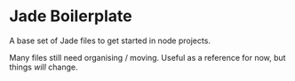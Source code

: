 # Jade Boilerplate

A base set of Jade files to get started in node projects.

Many files still need organising / moving. Useful as a reference for now, but things *will* change.
